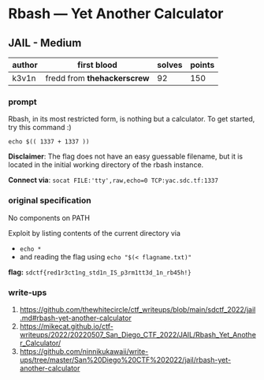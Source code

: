 # Rbash — Yet Another Calculator
## JAIL - Medium
| author | first blood                   | solves | points |
| --- |-------------------------------| -- | --- |
| k3v1n | fredd from **thehackerscrew** | 92 | 150 |
### prompt
Rbash, in its most restricted form, is nothing but a calculator.
To get started, try this command :)

`echo $(( 1337 + 1337 ))`

**Disclaimer**: The flag does not have an easy guessable filename, but it is located in the initial working directory of the rbash instance.

**Connect via**: `socat FILE:'tty',raw,echo=0 TCP:yac.sdc.tf:1337`

### original specification
No components on PATH

Exploit by listing contents of the current directory via
- `echo *`
- and reading the flag using `echo "$(< flagname.txt)"`

**flag:** `sdctf{red1r3ct1ng_std1n_IS_p3rm1tt3d_1n_rb45h!}`

### write-ups
1. https://github.com/thewhitecircle/ctf_writeups/blob/main/sdctf_2022/jail.md#rbash-yet-another-calculator
2. https://mikecat.github.io/ctf-writeups/2022/20220507_San_Diego_CTF_2022/JAIL/Rbash_Yet_Another_Calculator/
3. https://github.com/ninnikukawaii/write-ups/tree/master/San%20Diego%20CTF%202022/jail/rbash-yet-another-calculator